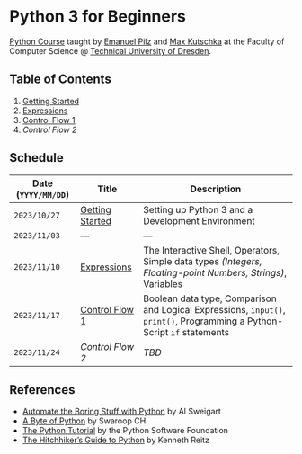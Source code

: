 # Python 3 for Beginners

[Python Course](https://kurse.ifsr.de/course/301/) taught by [Emanuel Pilz](https://github.com/Emonadeo) and [Max Kutschka](https://github.com/mibkvr) at the Faculty of Computer Science @ [Technical University of Dresden](https://tu-dresden.de/).

## Table of Contents

1. [Getting Started](01_getting_started.md)
2. [Expressions](02_expressions.md)
3. [Control Flow 1](03_control_flow_1.md)
4. _Control Flow 2_

## Schedule

| Date (`YYYY/MM/DD`) | Title                                    | Description                                                                                                 |
| ------------------- | ---------------------------------------- | ----------------------------------------------------------------------------------------------------------- |
| `2023/10/27`        | [Getting Started](01_getting_started.md) | Setting up Python 3 and a Development Environment                                                           |
| `2023/11/03`        | &mdash;                                  | &mdash;                                                                                                     |
| `2023/11/10`        | [Expressions](02_expressions.md)         | The Interactive Shell, Operators, Simple data types _(Integers, Floating-point Numbers, Strings)_, Variables |
| `2023/11/17`        | [Control Flow 1](03_control_flow_1.md)       | Boolean data type, Comparison and Logical Expressions, `input()`, `print()`, Programming a Python-Script `if` statements |
| `2023/11/24`        | _Control Flow 2_       | _TBD_ |

## References

- [Automate the Boring Stuff with Python](https://automatetheboringstuff.com/) by Al Sweigart
- [A Byte of Python](https://python.swaroopch.com/) by Swaroop CH
- [The Python Tutorial](https://docs.python.org/3/tutorial/index.html) by the Python Software Foundation
- [The Hitchhiker’s Guide to Python](https://docs.python-guide.org/) by Kenneth Reitz
